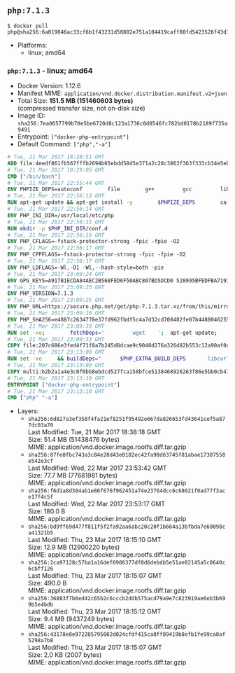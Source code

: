 ## `php:7.1.3`

```console
$ docker pull php@sha256:6a019046ac33cf6b1f43231d50802e751a104419caff80fd5423526f43d17a66
```

-	Platforms:
	-	linux; amd64

### `php:7.1.3` - linux; amd64

-	Docker Version: 1.12.6
-	Manifest MIME: `application/vnd.docker.distribution.manifest.v2+json`
-	Total Size: **151.5 MB (151460603 bytes)**  
	(compressed transfer size, not on-disk size)
-	Image ID: `sha256:7ea0657799b70e5be6720d8c123a1736c0d0546fc782bd0178b2189f735a9491`
-	Entrypoint: `["docker-php-entrypoint"]`
-	Default Command: `["php","-a"]`

```dockerfile
# Tue, 21 Mar 2017 18:28:51 GMT
ADD file:4eedf861fb567fffb2694b65ebdd58d5e371a2c28c3863f363f333cb34e5eb7b in / 
# Tue, 21 Mar 2017 18:29:05 GMT
CMD ["/bin/bash"]
# Tue, 21 Mar 2017 22:55:44 GMT
ENV PHPIZE_DEPS=autoconf 		file 		g++ 		gcc 		libc-dev 		make 		pkg-config 		re2c
# Tue, 21 Mar 2017 22:56:13 GMT
RUN apt-get update && apt-get install -y 		$PHPIZE_DEPS 		ca-certificates 		curl 		libedit2 		libsqlite3-0 		libxml2 		xz-utils 	--no-install-recommends && rm -r /var/lib/apt/lists/*
# Tue, 21 Mar 2017 22:56:14 GMT
ENV PHP_INI_DIR=/usr/local/etc/php
# Tue, 21 Mar 2017 22:56:15 GMT
RUN mkdir -p $PHP_INI_DIR/conf.d
# Tue, 21 Mar 2017 22:56:16 GMT
ENV PHP_CFLAGS=-fstack-protector-strong -fpic -fpie -O2
# Tue, 21 Mar 2017 22:56:17 GMT
ENV PHP_CPPFLAGS=-fstack-protector-strong -fpic -fpie -O2
# Tue, 21 Mar 2017 22:56:17 GMT
ENV PHP_LDFLAGS=-Wl,-O1 -Wl,--hash-style=both -pie
# Tue, 21 Mar 2017 23:09:24 GMT
ENV GPG_KEYS=A917B1ECDA84AEC2B568FED6F50ABC807BD5DCD0 528995BFEDFBA7191D46839EF9BA0ADA31CBD89E
# Tue, 21 Mar 2017 23:09:25 GMT
ENV PHP_VERSION=7.1.3
# Tue, 21 Mar 2017 23:09:25 GMT
ENV PHP_URL=https://secure.php.net/get/php-7.1.3.tar.xz/from/this/mirror PHP_ASC_URL=https://secure.php.net/get/php-7.1.3.tar.xz.asc/from/this/mirror
# Tue, 21 Mar 2017 23:09:26 GMT
ENV PHP_SHA256=e4887c2634778e37fd962fbdf5c4a7d32cd708482fe07b448804625570cb0bb0 PHP_MD5=d604d688be17f4a05b99dbb7fb9581f4
# Tue, 21 Mar 2017 23:09:33 GMT
RUN set -xe; 		fetchDeps=' 		wget 	'; 	apt-get update; 	apt-get install -y --no-install-recommends $fetchDeps; 	rm -rf /var/lib/apt/lists/*; 		mkdir -p /usr/src; 	cd /usr/src; 		wget -O php.tar.xz "$PHP_URL"; 		if [ -n "$PHP_SHA256" ]; then 		echo "$PHP_SHA256 *php.tar.xz" | sha256sum -c -; 	fi; 	if [ -n "$PHP_MD5" ]; then 		echo "$PHP_MD5 *php.tar.xz" | md5sum -c -; 	fi; 		if [ -n "$PHP_ASC_URL" ]; then 		wget -O php.tar.xz.asc "$PHP_ASC_URL"; 		export GNUPGHOME="$(mktemp -d)"; 		for key in $GPG_KEYS; do 			gpg --keyserver ha.pool.sks-keyservers.net --recv-keys "$key"; 		done; 		gpg --batch --verify php.tar.xz.asc php.tar.xz; 		rm -r "$GNUPGHOME"; 	fi; 		apt-get purge -y --auto-remove $fetchDeps
# Tue, 21 Mar 2017 23:09:33 GMT
COPY file:207c686e3fed4f71f8a7b245d8dcae9c9048d276a326d82b553c12a90af0c0ca in /usr/local/bin/ 
# Tue, 21 Mar 2017 23:13:08 GMT
RUN set -xe 	&& buildDeps=" 		$PHP_EXTRA_BUILD_DEPS 		libcurl4-openssl-dev 		libedit-dev 		libsqlite3-dev 		libssl-dev 		libxml2-dev 	" 	&& apt-get update && apt-get install -y $buildDeps --no-install-recommends && rm -rf /var/lib/apt/lists/* 		&& export CFLAGS="$PHP_CFLAGS" 		CPPFLAGS="$PHP_CPPFLAGS" 		LDFLAGS="$PHP_LDFLAGS" 	&& docker-php-source extract 	&& cd /usr/src/php 	&& ./configure 		--with-config-file-path="$PHP_INI_DIR" 		--with-config-file-scan-dir="$PHP_INI_DIR/conf.d" 				--disable-cgi 				--enable-ftp 		--enable-mbstring 		--enable-mysqlnd 				--with-curl 		--with-libedit 		--with-openssl 		--with-zlib 				$PHP_EXTRA_CONFIGURE_ARGS 	&& make -j "$(nproc)" 	&& make install 	&& { find /usr/local/bin /usr/local/sbin -type f -executable -exec strip --strip-all '{}' + || true; } 	&& make clean 	&& docker-php-source delete 		&& apt-get purge -y --auto-remove -o APT::AutoRemove::RecommendsImportant=false $buildDeps
# Tue, 21 Mar 2017 23:13:09 GMT
COPY multi:b2b2a1a4e3c0f0bb8ebdcd527fca158bfce5138468926263f86e5bb0cb41970f in /usr/local/bin/ 
# Tue, 21 Mar 2017 23:13:10 GMT
ENTRYPOINT ["docker-php-entrypoint"]
# Tue, 21 Mar 2017 23:13:10 GMT
CMD ["php" "-a"]
```

-	Layers:
	-	`sha256:6d827a3ef358f4fa21ef8251f95492e667da826653fd43641cef5a877dc03a70`  
		Last Modified: Tue, 21 Mar 2017 18:38:18 GMT  
		Size: 51.4 MB (51438476 bytes)  
		MIME: application/vnd.docker.image.rootfs.diff.tar.gzip
	-	`sha256:87fe8fbc743a3c84e20d43e0182ec42fa98d63745f81abae17307558e542e3cf`  
		Last Modified: Wed, 22 Mar 2017 23:53:42 GMT  
		Size: 77.7 MB (77681981 bytes)  
		MIME: application/vnd.docker.image.rootfs.diff.tar.gzip
	-	`sha256:f6d1a8d304ab1e86f676f962451a74e23764dcc6c68021f0ad77f3ace17f4c5f`  
		Last Modified: Wed, 22 Mar 2017 23:53:17 GMT  
		Size: 180.0 B  
		MIME: application/vnd.docker.image.rootfs.diff.tar.gzip
	-	`sha256:bd9ff69d477f811f5f2fa92aa6abc20c20f1b664a13bfbda7e69098ca41321b5`  
		Last Modified: Thu, 23 Mar 2017 18:15:10 GMT  
		Size: 12.9 MB (12900220 bytes)  
		MIME: application/vnd.docker.image.rootfs.diff.tar.gzip
	-	`sha256:2ca97128c57ba1a16def6906377df8d6debdb5e51ae82145a5c0640c6cbff126`  
		Last Modified: Thu, 23 Mar 2017 18:15:07 GMT  
		Size: 490.0 B  
		MIME: application/vnd.docker.image.rootfs.diff.tar.gzip
	-	`sha256:36883f7b6ed42c65b2c6cccb2ddb575acd79a9e7c823919ae6eb3b699b5e4bdb`  
		Last Modified: Thu, 23 Mar 2017 18:15:12 GMT  
		Size: 9.4 MB (9437249 bytes)  
		MIME: application/vnd.docker.image.rootfs.diff.tar.gzip
	-	`sha256:43178e8e972205795002d024cfdf415ca8ff89419b8efb1fe99ca8af5298a7b8`  
		Last Modified: Thu, 23 Mar 2017 18:15:07 GMT  
		Size: 2.0 KB (2007 bytes)  
		MIME: application/vnd.docker.image.rootfs.diff.tar.gzip
